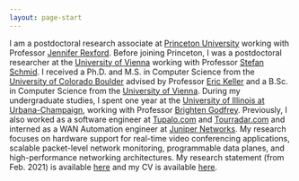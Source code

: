 ```yaml
---
layout: page-start
---
```


I am a postdoctoral research associate at [Princeton University](https://www.princeton.edu) working with Professor [Jennifer Rexford](https://www.cs.princeton.edu/~jrex/).
Before joining Princeton, I was a postdoctoral researcher at the [University of Vienna](https://www.univie.ac.at) working with Professor [Stefan Schmid](https://schmiste.github.io). 
I received a Ph.D. and M.S. in Computer Science from the [University of Colorado Boulder](https://www.colorado.edu) advised by Professor [Eric Keller](https://eric-keller.github.io/) and a B.Sc. in Computer Science from the [University of Vienna](https://www.univie.ac.at).
During my undergraduate studies, I spent one year at the [University of Illinois at Urbana-Champaign](http://www.illinois.edu), working with Professor [Brighten Godfrey](http://pbg.cs.illinois.edu).
Previously, I also worked as a software engineer at [Tupalo.com](https://www.tupalo.com) and [Tourradar.com](https://www.tourradar.com) and interned as a WAN Automation engineer at [Juniper Networks](https://www.juniper.net).
My research focuses on hardware support for real-time video conferencing applications, scalable packet-level network monitoring, programmable data planes, and high-performance networking architectures. My research statement (from Feb. 2021) is available [here](../doc/research-statement-om-feb21.pdf) and my CV is available [here](../doc/cv-academic.pdf).